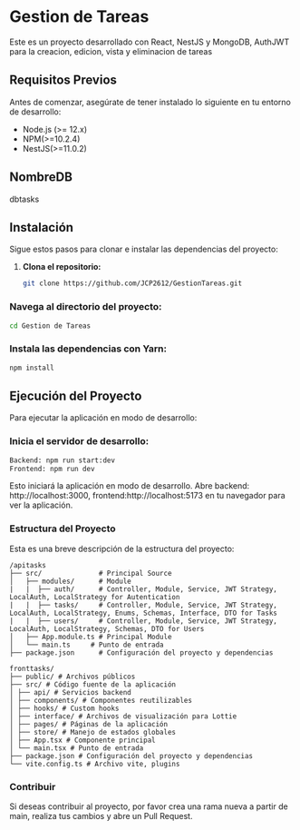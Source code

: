 # Gestion de Tareas

Este es un proyecto desarrollado con React, NestJS y MongoDB, AuthJWT para la creacion, edicion, vista y eliminacion de tareas

## Requisitos Previos

Antes de comenzar, asegúrate de tener instalado lo siguiente en tu entorno de desarrollo:

- Node.js (>= 12.x)
- NPM(>=10.2.4)
- NestJS(>=11.0.2)

## NombreDB

dbtasks

## Instalación

Sigue estos pasos para clonar e instalar las dependencias del proyecto:

1. **Clona el repositorio:**

   ```bash
   git clone https://github.com/JCP2612/GestionTareas.git
   ```

### Navega al directorio del proyecto:

```bash
cd Gestion de Tareas
```

### Instala las dependencias con Yarn:

```bash
npm install
```

## Ejecución del Proyecto

Para ejecutar la aplicación en modo de desarrollo:

### Inicia el servidor de desarrollo:

```bash
Backend: npm run start:dev
Frontend: npm run dev
```

Esto iniciará la aplicación en modo de desarrollo. Abre backend: http://localhost:3000, frontend:http://localhost:5173 en tu navegador para ver la aplicación.

### Estructura del Proyecto

Esta es una breve descripción de la estructura del proyecto:

```
/apitasks
├── src/              # Principal Source
│   ├── modules/      # Module
|   |  ├── auth/      # Controller, Module, Service, JWT Strategy, LocalAuth, LocalStrategy for Autentication
|   |  ├── tasks/     # Controller, Module, Service, JWT Strategy, LocalAuth, LocalStrategy, Enums, Schemas, Interface, DTO for Tasks
|   |  ├── users/     # Controller, Module, Service, JWT Strategy, LocalAuth, LocalStrategy, Schemas, DTO for Users
│   ├── App.module.ts # Principal Module
│   └── main.ts     # Punto de entrada
├── package.json      # Configuración del proyecto y dependencias
```

```
fronttasks/
├── public/ # Archivos públicos
├── src/ # Código fuente de la aplicación
│ ├── api/ # Servicios backend
│ ├── components/ # Componentes reutilizables
│ ├── hooks/ # Custom hooks
│ ├── interface/ # Archivos de visualización para Lottie
│ ├── pages/ # Páginas de la aplicación
│ ├── store/ # Manejo de estados globales
│ ├── App.tsx # Componente principal
│ └── main.tsx # Punto de entrada
├── package.json # Configuración del proyecto y dependencias
└── vite.config.ts # Archivo vite, plugins
```

### Contribuir

Si deseas contribuir al proyecto, por favor crea una rama nueva a partir de main, realiza tus cambios y abre un Pull Request.
